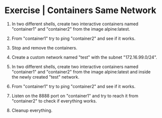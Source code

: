 # Exercise | Containers Same Network

1. In two different shells, create two interactive containers named
   "container1" and "container2" from the image alpine:latest.

2. From "container1" try to ping "container2" and see if it works.

3. Stop and remove the containers.

4. Create a custom network named "test" with the subnet "172.16.99.0/24".

5. In two different shells, create two interactive containers named 
   "container1" and "container2" from the image alpine:latest and inside the
   newly created "test" network.

6. From "container1" try to ping "container2" and see if it works.

7. Listen on the 8888 port on "container1" and try to reach it from
   "container2" to check if everything works.

8. Cleanup everything.
